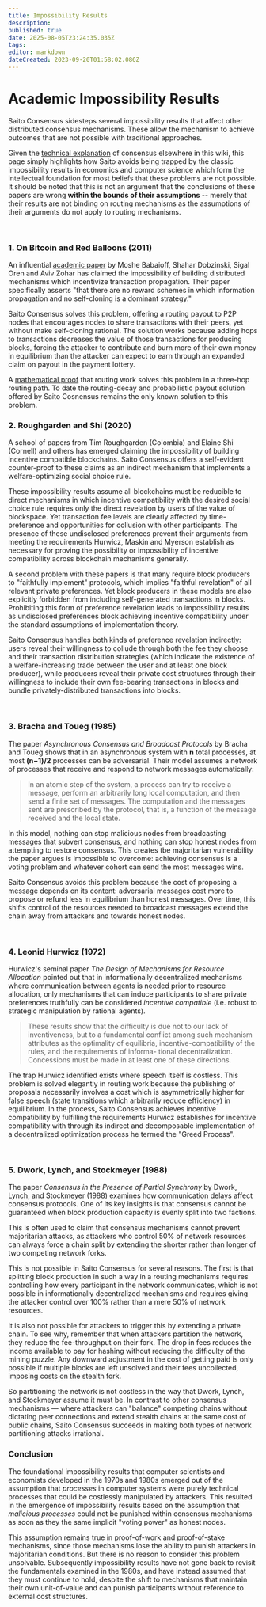 ```yaml
---
title: Impossibility Results
description: 
published: true
date: 2025-08-05T23:24:35.035Z
tags: 
editor: markdown
dateCreated: 2023-09-20T01:58:02.086Z
---
```


# Academic Impossibility Results

Saito Consensus sidesteps several impossibility results that affect other distributed consensus mechanisms. These allow the mechanism to achieve outcomes that are not possible with traditional approaches.

Given the [technical explanation](/consensus) of consensus elsewhere in this wiki, this page simply highlights how Saito avoids being trapped by the classic impossibility results in economics and computer science which form the intellectual foundation for most beliefs that these problems are not possible. It should be noted that this is not an argument that the conclusions of these papers are wrong **within the bounds of their assumptions** -- merely that their results are not binding on routing mechanisms as the assumptions of their arguments do not apply to routing mechanisms.

<br>

### 1. On Bitcoin and Red Balloons (2011)

An influential [academic paper](https://arxiv.org/pdf/1111.2626) by Moshe Babaioff, Shahar Dobzinski, Sigal Oren and Aviv Zohar has claimed the impossibility of building distributed mechanisms which incentivize transaction propagation. Their paper specifically asserts "that there are no reward schemes in which information propagation and no self-cloning is a dominant strategy."

Saito Consensus solves this problem, offering a routing payout to P2P nodes that encourages nodes to share transactions with their peers, yet without make self-cloning rational. The solution works because adding hops to transactions decreases the value of those transactions for producing blocks, forcing the attacker to contribute and burn more of their own money in equilibrium than the attacker can expect to earn through an expanded claim on payout in the payment lottery.

A [mathematical proof](https://github.com/SaitoTech/papers/blob/e32c51db6aae071a41b7e481d0f5ba6cd75ec12d/sybil/A_Simple_Proof_of_Sybil_Proof_Lancashire-Parris_2023.pdf) that routing work solves this problem in a three-hop routing path. To date the routing-decay and probabilistic payout solution offered by Saito Cosnensus remains the only known solution to this problem.


### 2. Roughgarden and Shi (2020)

A school of papers from Tim Roughgarden (Colombia) and Elaine Shi (Cornell) and others has emerged claiming the impossibility of building incentive compatible blockchains. Saito Consensus offers a self-evident counter-proof to these claims as an indirect mechanism that implements a welfare-optimizing social choice rule.

These impossibility results assume all blockchains must be reducible to direct mechanisms in which incentive compatibility with the desired social choice rule requires only the direct revelation by users of the value of blockspace. Yet transaction fee levels are clearly affected by time-preference and opportunities for collusion with other participants. The presence of these undisclosed preferences prevent their arguments from meeting the requirements Hurwicz, Maskin and Myerson establish as necessary for proving the possibility or impossibility of incentive compatibility across blockchain mechanisms generally.

A second problem with these papers is that many require block producers to "faithfully implement" protocols, which implies "faithful revelation" of all relevant private preferences. Yet block producers in these models are also explicitly forbidden from including self-generated transactions in blocks. Prohibiting this form of preference revelation leads to impossibility results as undisclosed preferences block achieving incentive compatibility under the standard assumptions of implementation theory.

Saito Consensus handles both kinds of preference revelation indirectly: users reveal their willingness to collude through both the fee they choose and their transaction distribution strategies (which indicate the existence of a welfare-increasing trade between the user and at least one block producer), while producers reveal their private cost structures through their willingness to include their own fee-bearing transactions in blocks and bundle privately-distributed transactions into blocks.


<br>

### 3. Bracha and Toueg (1985)

The paper *Asynchronous Consensus and Broadcast Protocols* by Bracha and Toueg shows that in an asynchronous system with **n** total processes, at most **(n−1)/2** processes can be adversarial. Their model assumes a network of processes that receive and respond to network messages automatically:

> In an atomic step of the system, a process can try to receive a message, perform an arbitrarily long local computation, and then send a finite set of messages. The computation and the messages sent are prescribed by the protocol, that is, a function of the message received and the local state.

In this model, nothing can stop malicious nodes from broadcasting messages that subvert consensus, and nothing can stop honest nodes from attempting to restore consensus. This creates tbe majoritarian vulnerability the paper argues is impossible to overcome: achieving consensus is a voting problem and whatever cohort can send the most messages wins.

Saito Consensus avoids this problem because the cost of proposing a message depends on its content: adversarial messages cost more to propose or refund less in equilibrium than honest messages. Over time, this shifts control of the resources needed to broadcast messages extend the chain away from attackers and towards honest nodes.

<br>

### 4. Leonid Hurwicz (1972)

Hurwicz's seminal paper *The Design of Mechanisms for Resource Allocation* pointed out that in informationally decentralized mechanisms where communication between agents is needed prior to resource allocation, only mechanisms that can induce participants to share private preferences truthfully can be considered *incentive compatible* (i.e. robust to strategic manipulation by rational agents).

> These results show that the difficulty is due not to our lack of inventiveness, but to a fundamental conflict among such mechanism attributes as the optimality of equilibria, incentive-compatibility of the rules, and the requirements of informa- tional decentralization. Concessions must be made in at least one of these directions.

The trap Hurwicz identified exists where speech itself is costless. This problem is solved elegantly in routing work because the publishing of proposals necessarily involves a cost which is asymmetrically higher for false speech (state transitions which arbitrarily reduce efficiency) in equilibrium. In the process, Saito Consensus achieves incentive compatibility by fulfilling the requirements Hurwicz establishes for incentive compatibility with through its indirect and decomposable implementation of a decentralized optimization process he termed the "Greed Process".

<br>

### 5. Dwork, Lynch, and Stockmeyer (1988)

The paper *Consensus in the Presence of Partial Synchrony* by Dwork, Lynch, and Stockmeyer (1988) examines how communication delays affect consensus protocols. One of its key insights is that consensus cannot be guaranteed when block production capacity is evenly split into two factions.

This is often used to claim that consensus mechanisms cannot prevent majoritarian attacks, as attackers who control 50% of network resources can always force a chain split by extending the shorter rather than longer of two competing network forks.

This is not possible in Saito Consensus for several reasons. The first is that splitting block production in such a way in a routing mechanisms requires controlling how every participant in the network communicates, which is not possible in informationally decentralized mechanisms and requires giving the attacker control over 100% rather than a mere 50% of network resources.

It is also not possible for attackers to trigger this by extending a private chain. To see why, remember that when attackers partition the network, they reduce the fee-throughput on their fork. The drop in fees reduces the income available to pay for hashing without reducing the difficulty of the mining puzzle. Any downward adjustment in the cost of getting paid is only possible if multiple blocks are left unsolved and their fees uncollected, imposing costs on the stealth fork.

So partitioning the network is not costless in the way that Dwork, Lynch, and Stockmeyer assume it must be. In contrast to other consensus mechanisms — where attackers can "balance" competing chains without dictating peer connections and extend stealth chains at the same cost of public chains, Saito Consensus succeeds in making both types of network partitioning attacks irrational. 


### Conclusion

The foundational impossibility results that computer scientists and economists developed in the 1970s and 1980s emerged out of the assumption that *processes* in computer systems were purely technical processes that could be costlessly manipulated by attackers. This resulted in the emergence of impossibility results based on the assumption that *malicious processes* could not be punished within consensus mechanisms as soon as they the same implicit "voting power" as honest nodes.

This assumption remains true in proof-of-work and proof-of-stake mechanisms, since those mechanisms lose the ability to punish attackers in majoritarian conditions. But there is no reason to consider this problem unsolvable. Subsequently impossibility results have not gone back to revisit the fundamentals examined in the 1980s, and have instead assumed that they must continue to hold, despite the shift to mechanisms that maintain their own unit-of-value and can punish participants without reference to external cost structures.




